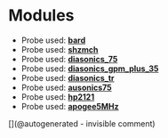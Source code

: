 
# Modules

* Probe used: __[bard](/include/probes/auto/bard.md)__
* Probe used: __[shzmch](/include/probes/auto/shzmch.md)__
* Probe used: __[diasonics_75](/include/probes/auto/diasonics_75.md)__
* Probe used: __[diasonics_gpm_plus_35](/include/probes/auto/diasonics_gpm_plus_35.md)__
* Probe used: __[diasonics_tr](/include/probes/auto/diasonics_tr.md)__
* Probe used: __[ausonics75](/include/probes/auto/ausonics75.md)__
* Probe used: __[hp2121](/include/probes/auto/hp2121.md)__
* Probe used: __[apogee5MHz](/include/probes/auto/apogee5MHz.md)__


[](@autogenerated - invisible comment)